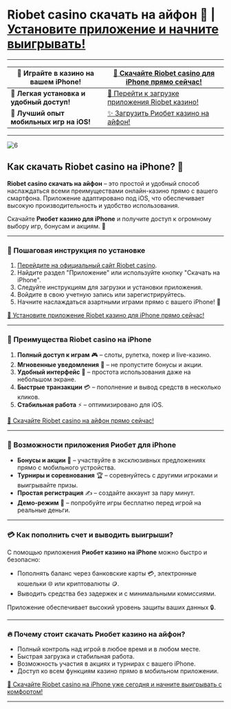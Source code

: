 # Riobet casino скачать на айфон 📱 | [Установите приложение и начните выигрывать!](https://brandplay.link/dtx89f2L)

---

| 🎉 **Играйте в казино на вашем iPhone!** | [📲 Скачайте Riobet casino для iPhone прямо сейчас!](https://brandplay.link/dtx89f2L) |
|------------------------------------------|--------------------------------------------------------------------------------------|
| 📱 **Легкая установка и удобный доступ!** | [🔗 Перейти к загрузке приложения Riobet казино!](https://brandplay.link/dtx89f2L)    |
| 🎰 **Лучший опыт мобильных игр на iOS!**  | [✨ Загрузить Риобет казино на айфон!](https://brandplay.link/dtx89f2L)               |

---
![6](https://github.com/user-attachments/assets/bde959d6-7a4f-40a2-b5a2-238adad0af67)

## Как скачать Riobet casino на iPhone? 📲

**Riobet casino скачать на айфон** – это простой и удобный способ наслаждаться всеми преимуществами онлайн-казино прямо с вашего смартфона. Приложение адаптировано под iOS, что обеспечивает высокую производительность и удобство использования.

Скачайте **Риобет казино для iPhone** и получите доступ к огромному выбору игр, бонусам и акциям. 🌟

---

### 📌 Пошаговая инструкция по установке

1. [Перейдите на официальный сайт Riobet casino](https://brandplay.link/dtx89f2L).
2. Найдите раздел "Приложение" или используйте кнопку "Скачать на iPhone".
3. Следуйте инструкциям для загрузки и установки приложения.
4. Войдите в свою учетную запись или зарегистрируйтесь.
5. Начните наслаждаться азартными играми прямо с вашего iPhone! 🎲

[🔗 Установите приложение Riobet казино для iPhone прямо сейчас!](https://brandplay.link/dtx89f2L)

---

### 🎰 Преимущества Riobet casino на iPhone

1. **Полный доступ к играм** 🎮 – слоты, рулетка, покер и live-казино.
2. **Мгновенные уведомления** 🔔 – не пропустите бонусы и акции.
3. **Удобный интерфейс** 📱 – простота использования даже на небольшом экране.
4. **Быстрые транзакции** 💳 – пополнение и вывод средств в несколько кликов.
5. **Стабильная работа** ⚡ – оптимизировано для iOS.

[📲 Скачайте Riobet casino на айфон прямо сейчас!](https://brandplay.link/dtx89f2L)

---

### 💎 Возможности приложения Риобет для iPhone

- **Бонусы и акции** 🎁 – участвуйте в эксклюзивных предложениях прямо с мобильного устройства.
- **Турниры и соревнования** 🏆 – соревнуйтесь с другими игроками и выигрывайте призы.
- **Простая регистрация** ✍️ – создайте аккаунт за пару минут.
- **Демо-режим** 🎲 – попробуйте игры бесплатно перед игрой на реальные деньги.

---

### 💳 Как пополнить счет и выводить выигрыши?

С помощью приложения **Риобет казино на iPhone** можно быстро и безопасно:

- Пополнять баланс через банковские карты 💳, электронные кошельки 🌐 или криптовалюты 🪙.
- Выводить средства без задержек и с минимальными комиссиями.

Приложение обеспечивает высокий уровень защиты ваших данных 🔒.

---

### 🔥 Почему стоит скачать Риобет казино на айфон?

- Полный контроль над игрой в любое время и в любом месте.
- Быстрая загрузка и стабильная работа.
- Возможность участия в акциях и турнирах с вашего iPhone.
- Доступ ко всем функциям казино прямо в мобильном приложении.

[📲 Скачайте Riobet casino на iPhone уже сегодня и начните выигрывать с комфортом!](https://brandplay.link/dtx89f2L)

---

